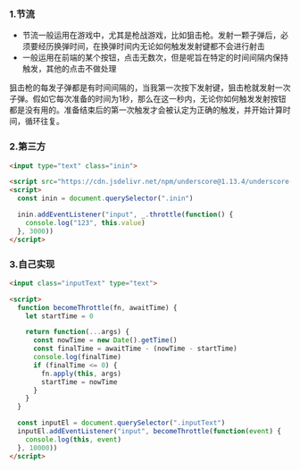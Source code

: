 ### 1.节流

- 节流一般运用在游戏中，尤其是枪战游戏，比如狙击枪。发射一颗子弹后，必须要经历换弹时间，在换弹时间内无论如何触发发射键都不会进行射击
- 一般运用在前端的某个按钮，点击无数次，但是呢旨在特定的时间间隔内保持触发，其他的点击不做处理



狙击枪的每发子弹都是有时间间隔的，当我第一次按下发射键，狙击枪就发射一次子弹。假如它每次准备的时间为1秒，那么在这一秒内，无论你如何触发发射按钮都是没有用的。准备结束后的第一次触发才会被认定为正确的触发，并开始计算时间，循环往复。

### 2.第三方

```html
<input type="text" class="inin">

<script src="https://cdn.jsdelivr.net/npm/underscore@1.13.4/underscore-umd-min.js"></script>
<script>
  const inin = document.querySelector(".inin")

  inin.addEventListener("input", _.throttle(function() {
    console.log("123", this.value)
  }, 3000))
</script>
```

### 3.自己实现

```html
<input class="inputText" type="text">

<script>
  function becomeThrottle(fn, awaitTime) {
    let startTime = 0

    return function(...args) {
      const nowTime = new Date().getTime()
      const finalTime = awaitTime - (nowTime - startTime)
      console.log(finalTime)
      if (finalTime <= 0) {
        fn.apply(this, args)
        startTime = nowTime
      }
    }
  }

  const inputEl = document.querySelector(".inputText")
  inputEl.addEventListener("input", becomeThrottle(function(event) {
    console.log(this, event)
  }, 10000))
</script>
```

